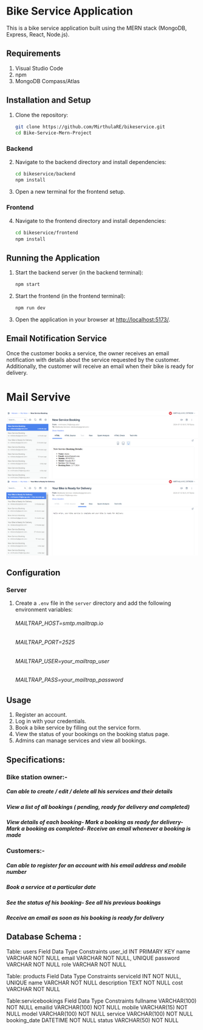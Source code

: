 # Bike Service Application

This is a bike service application built using the MERN stack (MongoDB, Express, React, Node.js).

## Requirements

1. Visual Studio Code
2. npm
3. MongoDB Compass/Atlas

## Installation and Setup

1. Clone the repository:
    ```bash
    git clone https://github.com/MirthulaRE/bikeservice.git
    cd Bike-Service-Mern-Project
    ```

### Backend

2. Navigate to the backend directory and install dependencies:
    ```bash
    cd bikeservice/backend
    npm install
    ```
3. Open a new terminal for the frontend setup.

### Frontend

4. Navigate to the frontend directory and install dependencies:
    ```bash
    cd bikeservice/frontend
    npm install
    ```

## Running the Application

1. Start the backend server (in the backend terminal):
    ```bash
    npm start
    ```
2. Start the frontend (in the frontend terminal):
    ```bash
    npm run dev
    ```

3. Open the application in your browser at [http://localhost:5173/](http://localhost:5173/).

## Email Notification Service

Once the customer books a service, the owner receives an email notification with details about the service requested by the customer. Additionally, the customer will receive an email when their bike is ready for delivery.
<h1>Mail Servive</h1>
<img src="Mail screenshot.png">
<img src="mailcustomer.png">

## Configuration

### Server

1. Create a `.env` file in the `server` directory and add the following environment variables:
    <h6>MAILTRAP_HOST=smtp.mailtrap.io<h6>
    <h6>MAILTRAP_PORT=2525</h6>
    <h6>MAILTRAP_USER=your_mailtrap_user</h6>
    <h6>MAILTRAP_PASS=your_mailtrap_password</h6>

## Usage

1. Register an account.
2. Log in with your credentials.
3. Book a bike service by filling out the service form.
4. View the status of your bookings on the booking status page.
5. Admins can manage services and view all bookings.

## Specifications:
<h3>Bike station owner:-</h3> 
<h5>Can able to create / edit / delete all his services and their details</h5>
<h5>View a list of all bookings ( pending, ready for delivery and completed)</h5>
<h5>View details of each booking- Mark a booking as ready for delivery- Mark a booking as completed- Receive an email whenever a booking is made</h5>
 
<h3>Customers:-</h3>
<h5>Can able to register for an account with his email address and mobile number</h5>
<h5>Book a service at a particular date</h5>
<h5>See the status of his booking- See all his previous bookings</h5>
<h5>Receive an email as soon as his booking is ready for delivery</h5>

## Database Schema :
Table: users
Field		Data Type	Constraints
user_id		INT		PRIMARY KEY
name		VARCHAR		NOT NULL
email		VARCHAR		NOT NULL, UNIQUE
password	VARCHAR		NOT NULL
role        VARCHAR     NOT NULL

Table: products
Field		    Data Type	    Constraints
serviceId	    INT		        NOT NULL, UNIQUE
name		    VARCHAR		    NOT NULL
description    	TEXT	        NOT NULL
cost		    VARCHAR		    NOT NULL

Table:servicebookings
Field		    Data Type	Constraints
fullname	    VARCHAR(100)	NOT NULL
emailid		    VARCHAR(100)	NOT NULL
mobile		    VARCHAR(15)	    NOT NULL
model		    VARCHAR(100)	NOT NULL
service		    VARCHAR(100)	NOT NULL
booking_date	DATETIME	    NOT NULL
status		    VARCHAR(50)	    NOT NULL


 
